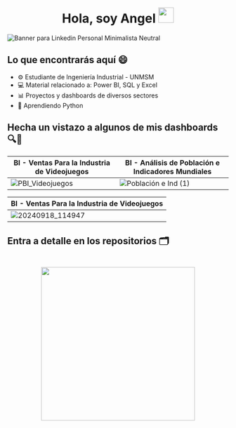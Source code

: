 <div align="center">
  <h1 align="center"><b>Hola, soy Angel </b><img src="https://media.giphy.com/media/hvRJCLFzcasrR4ia7z/giphy.gif" width="35"></h1>
</div>

![Banner para Linkedin Personal Minimalista Neutral](https://github.com/user-attachments/assets/51fc3859-de8e-4afc-ae95-6ce3418ff40b)

## Lo que encontrarás aquí 😄

- ⚙️ Estudiante de Ingeniería Industrial - UNMSM
- 💻 Material relacionado a: Power BI, SQL y Excel
- 📊 Proyectos y dashboards de diversos sectores
- 🧠 Aprendiendo Python

## Hecha un vistazo a algunos de mis dashboards 🔍👀

| BI - Ventas Para la Industria de Videojuegos | BI - Análisis de Población e Indicadores Mundiales |
| ----------- | ----------- |
|![PBI_Videojuegos](https://github.com/user-attachments/assets/c5f46e55-9b8e-4ebc-a326-04e5b317e7e8)|![Población e Ind (1)](https://github.com/user-attachments/assets/3530d6a9-a6f4-48cb-a057-b2c9f71217b5)|

| BI - Ventas Para la Industria de Videojuegos |
| ----------- |
|![20240918_114947](https://github.com/user-attachments/assets/8ed26aa0-a29c-469c-9640-e5f07279a0bb)|

## Entra a detalle en los repositorios 🗂️

<div align="center">
  <h1 align="center"><img src="https://media4.giphy.com/media/v1.Y2lkPTc5MGI3NjExOWxtdzNvcjl6YzluNXFxdGVzYW9rNXpnNDJ3aXE3dTFwaWkxaXY3OSZlcD12MV9pbnRlcm5hbF9naWZfYnlfaWQmY3Q9cw/adUWwxJuEvA07yJDw6/giphy.gif" width="350"></h1>
</div>

<!--
**Angel2420/Angel2420** is a ✨ _special_ ✨ repository because its `README.md` (this file) appears on your GitHub profile.

Here are some ideas to get you started:

- 🔭 I’m currently working on ...
- 🌱 I’m currently learning ...
- 👯 I’m looking to collaborate on ...
- 🤔 I’m looking for help with ...
- 💬 Ask me about ...
- 📫 How to reach me: ...
- 😄 Pronouns: ...
- ⚡ Fun fact: ...
-->
